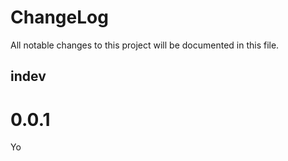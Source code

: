 # ChangeLog

All notable changes to this project will be documented in this file.

## indev

# 0.0.1

Yo
